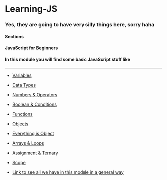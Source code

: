 Learning-JS
=================

### Yes, they are going to have very silly things here, sorry haha

#### Sections

#### JavaScript for Beginners

#### In this module you will find some basic JavaScript stuff like
<hr></hr>

* [Variables](https://github.com/Matelaa/Learning-JS/tree/master/JavaScript%20for%20Beginners/Variables)

* [Data Types](https://github.com/Matelaa/Learning-JS/tree/master/JavaScript%20for%20Beginners/Data-Types)

* [Numbers & Operators](https://github.com/Matelaa/Learning-JS/tree/master/JavaScript%20for%20Beginners/Numbers-Operators)

* [Boolean & Conditions](https://github.com/Matelaa/Learning-JS/tree/master/JavaScript%20for%20Beginners/Boolean-Conditions)

* [Functions](https://github.com/Matelaa/Learning-JS/tree/master/JavaScript%20for%20Beginners/Functions)

* [Objects](https://github.com/Matelaa/Learning-JS/tree/master/JavaScript%20for%20Beginners/Objects)

* [Everything is Object](https://github.com/Matelaa/Learning-JS/tree/master/JavaScript%20for%20Beginners/Everything-Is-Object)

* [Arrays & Loops](https://github.com/Matelaa/Learning-JS/tree/master/JavaScript%20for%20Beginners/Arrays-Loops)

* [Assignment & Ternary](https://github.com/Matelaa/Learning-JS/tree/master/JavaScript%20for%20Beginners/Assignment-Ternary)

* [Scope](https://github.com/Matelaa/Learning-JS/tree/master/JavaScript%20for%20Beginners/Scope)

* [Link to see all we have in this module in a general way](https://github.com/Matelaa/Learning-JS/tree/master/JavaScript%20for%20Beginners)